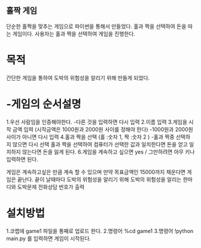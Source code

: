 ## 홀짝 게임 
단순한 홀짝을 맞추는 게임으로 파이썬을 통해서 만들었다. 홀과 짝을 선택하여 돈을 따는 게임이다.
사용자는 홀과 짝을 선택하여 게임을 진행한다. 
# 목적
간단한 게임을 통하여 도박의 위험성을 알리기 위해 만들게 되었다.

# -게임의 순서설명
1.우선 사람임을 인증해야한다. 
  -다른 것을 입력하면 다시 입력
2.이름 입력 
3.게임을 시작 금액 입력 (시작금액은 1000원과 2000원 사이를 정해야 한다)
  -1000원과 2000원 사이가 아니면 다시 입력
4.홀과 짝을 선택 (홀 :숫자 1, 짝 :숫자 2 ) 
  -홀과 짝중 선택하지 않으면 다시 선택 홀과 짝을 선택하여 컴퓨터가 선택한 값과 일치한다면 돈을 얻고 일치하지 않는다면 돈을 잃게 된다. 
6.게임을 계속하고 싶으면 yes / 그만하려면 아무 키나 입력하면 된다. 

게임은 계속하고싶은 만큼 계속 할 수 있으며 만약 목표금액인 15000까지 채운다면 게임은 끝난다.
끝이 날때마다 도박의 위험성을 알리기 위해 도박의 위험성을 알리는 한마디와 도박문제 전화상담 번호가 출력

# 설치방법
1.코랩에 game1 파일을 통째로 업로드 한다.
2.명령어 %cd game1
3.명령어 !python main.py 를 입력하면 게임이 시작된다. 
